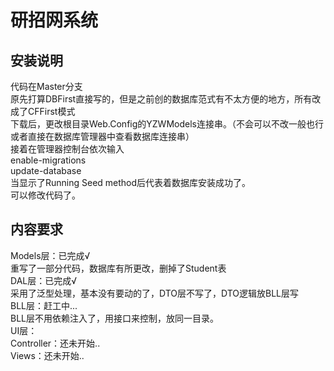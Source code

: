 # 研招网系统
## 安装说明
代码在Master分支<br/>
原先打算DBFirst直接写的，但是之前创的数据库范式有不太方便的地方，所有改成了CFFirst模式<br/>
下载后，更改根目录Web.Config的YZWModels连接串。（不会可以不改一般也行或者直接在数据库管理器中查看数据库连接串）<br/>
接着在管理器控制台依次输入<br/>
enable-migrations<br/>
update-database<br/>
当显示了Running Seed method后代表着数据库安装成功了。<br/>
可以修改代码了。<br/>
## 内容要求
Models层：已完成√<br/>
重写了一部分代码，数据库有所更改，删掉了Student表 <br/>
DAL层：已完成√<br/>
采用了泛型处理，基本没有要动的了，DTO层不写了，DTO逻辑放BLL层写<br/>
BLL层：赶工中...<br/>
BLL层不用依赖注入了，用接口来控制，放同一目录。<br/>
UI层：<br/>
Controller：还未开始..<br/>
Views：还未开始..<br/>

